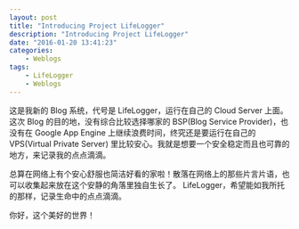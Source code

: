 ```yaml
---
layout: post
title: "Introducing Project LifeLogger"
description: "Introducing Project LifeLogger"
date: "2016-01-20 13:41:23"
categories:
    - Weblogs
tags:
    - LifeLogger
    - Weblogs
---
```


这是我新的 Blog 系统，代号是 LifeLogger，运行在自己的 Cloud Server 上面。这次 Blog 的目的地，没有综合比较选择哪家的 BSP(Blog Service Provider)，也没有在 Google App Engine 上继续浪费时间，终究还是要运行在自己的 VPS(Virtual Private Server) 里比较安心。我就是想要一个安全稳定而且也可靠的地方，来记录我的点点滴滴。

总算在网络上有个安心舒服也简洁好看的家啦！散落在网络上的那些片言片语，也可以收集起来放在这个安静的角落里独自生长了。 LifeLogger，希望能如我所托的那样，记录生命中的点点滴滴。

你好，这个美好的世界！